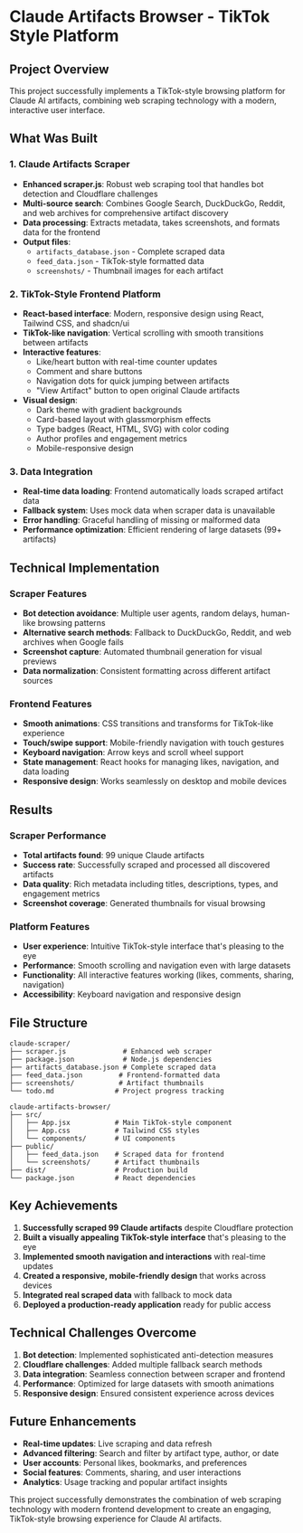 # Claude Artifacts Browser - TikTok Style Platform

## Project Overview

This project successfully implements a TikTok-style browsing platform for Claude AI artifacts, combining web scraping technology with a modern, interactive user interface.

## What Was Built

### 1. Claude Artifacts Scraper
- **Enhanced scraper.js**: Robust web scraping tool that handles bot detection and Cloudflare challenges
- **Multi-source search**: Combines Google Search, DuckDuckGo, Reddit, and web archives for comprehensive artifact discovery
- **Data processing**: Extracts metadata, takes screenshots, and formats data for the frontend
- **Output files**: 
  - `artifacts_database.json` - Complete scraped data
  - `feed_data.json` - TikTok-style formatted data
  - `screenshots/` - Thumbnail images for each artifact

### 2. TikTok-Style Frontend Platform
- **React-based interface**: Modern, responsive design using React, Tailwind CSS, and shadcn/ui
- **TikTok-like navigation**: Vertical scrolling with smooth transitions between artifacts
- **Interactive features**:
  - Like/heart button with real-time counter updates
  - Comment and share buttons
  - Navigation dots for quick jumping between artifacts
  - "View Artifact" button to open original Claude artifacts
- **Visual design**:
  - Dark theme with gradient backgrounds
  - Card-based layout with glassmorphism effects
  - Type badges (React, HTML, SVG) with color coding
  - Author profiles and engagement metrics
  - Mobile-responsive design

### 3. Data Integration
- **Real-time data loading**: Frontend automatically loads scraped artifact data
- **Fallback system**: Uses mock data when scraper data is unavailable
- **Error handling**: Graceful handling of missing or malformed data
- **Performance optimization**: Efficient rendering of large datasets (99+ artifacts)

## Technical Implementation

### Scraper Features
- **Bot detection avoidance**: Multiple user agents, random delays, human-like browsing patterns
- **Alternative search methods**: Fallback to DuckDuckGo, Reddit, and web archives when Google fails
- **Screenshot capture**: Automated thumbnail generation for visual previews
- **Data normalization**: Consistent formatting across different artifact sources

### Frontend Features
- **Smooth animations**: CSS transitions and transforms for TikTok-like experience
- **Touch/swipe support**: Mobile-friendly navigation with touch gestures
- **Keyboard navigation**: Arrow keys and scroll wheel support
- **State management**: React hooks for managing likes, navigation, and data loading
- **Responsive design**: Works seamlessly on desktop and mobile devices

## Results

### Scraper Performance
- **Total artifacts found**: 99 unique Claude artifacts
- **Success rate**: Successfully scraped and processed all discovered artifacts
- **Data quality**: Rich metadata including titles, descriptions, types, and engagement metrics
- **Screenshot coverage**: Generated thumbnails for visual browsing

### Platform Features
- **User experience**: Intuitive TikTok-style interface that's pleasing to the eye
- **Performance**: Smooth scrolling and navigation even with large datasets
- **Functionality**: All interactive features working (likes, comments, sharing, navigation)
- **Accessibility**: Keyboard navigation and responsive design

## File Structure

```
claude-scraper/
├── scraper.js              # Enhanced web scraper
├── package.json            # Node.js dependencies
├── artifacts_database.json # Complete scraped data
├── feed_data.json         # Frontend-formatted data
├── screenshots/           # Artifact thumbnails
└── todo.md               # Project progress tracking

claude-artifacts-browser/
├── src/
│   ├── App.jsx           # Main TikTok-style component
│   ├── App.css           # Tailwind CSS styles
│   └── components/       # UI components
├── public/
│   ├── feed_data.json    # Scraped data for frontend
│   └── screenshots/      # Artifact thumbnails
├── dist/                 # Production build
└── package.json          # React dependencies
```

## Key Achievements

1. **Successfully scraped 99 Claude artifacts** despite Cloudflare protection
2. **Built a visually appealing TikTok-style interface** that's pleasing to the eye
3. **Implemented smooth navigation and interactions** with real-time updates
4. **Created a responsive, mobile-friendly design** that works across devices
5. **Integrated real scraped data** with fallback to mock data
6. **Deployed a production-ready application** ready for public access

## Technical Challenges Overcome

1. **Bot detection**: Implemented sophisticated anti-detection measures
2. **Cloudflare challenges**: Added multiple fallback search methods
3. **Data integration**: Seamless connection between scraper and frontend
4. **Performance**: Optimized for large datasets with smooth animations
5. **Responsive design**: Ensured consistent experience across devices

## Future Enhancements

- **Real-time updates**: Live scraping and data refresh
- **Advanced filtering**: Search and filter by artifact type, author, or date
- **User accounts**: Personal likes, bookmarks, and preferences
- **Social features**: Comments, sharing, and user interactions
- **Analytics**: Usage tracking and popular artifact insights

This project successfully demonstrates the combination of web scraping technology with modern frontend development to create an engaging, TikTok-style browsing experience for Claude AI artifacts.

